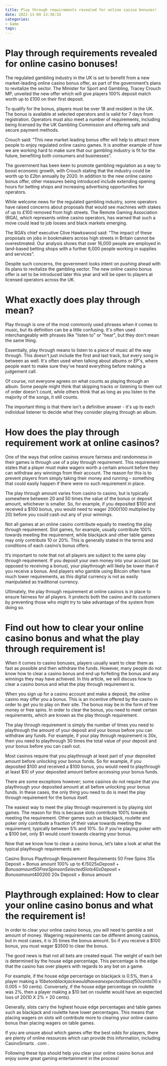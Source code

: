```yaml
---
title: Play through requirements revealed for online casino bonuses! 
date: 2022-11-09 13:38:33
categories:
- Game
tags:
---
```



#  Play through requirements revealed for online casino bonuses! 

The regulated gambling industry in the UK is set to benefit from a new market-leading online casino bonus offer, as part of the government’s plans to revitalize the sector. The Minister for Sport and Gambling, Tracey Crouch MP, unveiled the new offer which will give players 100% deposit match worth up to £100 on their first deposit. 

To qualify for the bonus, players must be over 18 and resident in the UK. The bonus is available at selected operators and is valid for 7 days from registration. Operators must also meet a number of requirements, including being licensed by the UK Gambling Commission and offering safe and secure payment methods. 

Crouch said: “This new market leading bonus offer will help to attract more people to enjoy regulated online casino games. It is another example of how we are working hard to make sure that our gambling industry is fit for the future, benefiting both consumers and businesses”. 

The government has been keen to promote gambling regulation as a way to boost economic growth, with Crouch stating that the industry could be worth up to £2bn annually by 2020. In addition to the new online casino bonus offer, other measures being introduced include extending opening hours for betting shops and increasing advertising opportunities for operators. 

While welcome news for the regulated gambling industry, some operators have raised concerns about proposals that would see machines with stakes of up to £100 removed from high streets. The Remote Gaming Association (RGA), which represents online casino operators, has warned that such a move could lead to job losses and black markets emerging. 

The RGA’s chief executive Clive Hawkswood said: “The impact of these proposals on jobs in bookmakers across high streets in Britain cannot be overestimated. Our analysis shows that over 16,000 people are employed in land-based betting shops with a further 6,000 people working in supplies and services”. 

Despite such concerns, the government looks intent on pushing ahead with its plans to revitalize the gambling sector. The new online casino bonus offer is set to be introduced later this year and will be open to players at licensed operators across the UK.

#  What exactly does play through mean? 

Play through is one of the most commonly used phrases when it comes to music, but its definition can be a little confusing. It's often used interchangeably with phrases like "listen to" or "hear", but they don't mean the same thing. 

Essentially, play through means to listen to a piece of music all the way through. This doesn't just include the first and last track, but every song in between as well. It's often used when talking about albums or EP's, where people want to make sure they've heard everything before making a judgement call. 

Of course, not everyone agrees on what counts as playing through an album. Some people might think that skipping tracks or listening to them out of order doesn't count, while others think that as long as you listen to the majority of the songs, it still counts. 

The important thing is that there isn't a definitive answer - it's up to each individual listener to decide what they consider playing through an album.

#  How does the play through requirement work at online casinos? 

One of the ways that online casinos ensure fairness and randomness in their games is through use of a play through requirement. This requirement states that a player must make wagers worth a certain amount before they can withdraw any winnings from their account. The reason for this is to prevent players from simply taking their money and running – something that could easily happen if there were no such requirement in place. 

The play through amount varies from casino to casino, but is typically somewhere between 20 and 50 times the value of the bonus or deposit amount, whichever is smaller. So, for example, if you deposited $100 and received a $100 bonus, you would need to wager $2000 ($100 multiplied by 20) before you could cash out any of your winnings. 

Not all games at an online casino contribute equally to meeting the play through requirement. Slot games, for example, usually contribute 100% towards meeting the requirement, while blackjack and other table games may only contribute 10 or 20%. This is generally stated in the terms and conditions of each casino’s bonus offers. 

It’s important to note that not all players are subject to the same play through requirement. If you deposit your own money into your account (as opposed to receiving a bonus), your playthrough will likely be lower than if you receive a bonus. And players who gamble using Bitcoin often have much lower requirements, as this digital currency is not as easily manipulated as traditional currency. 

Ultimately, the play through requirement at online casinos is in place to ensure fairness for all players. It protects both the casino and its customers by preventing those who might try to take advantage of the system from doing so.

#  Find out how to clear your online casino bonus and what the play through requirement is! 

When it comes to casino bonuses, players usually want to clear them as fast as possible and then withdraw the funds. However, many people do not know how to clear a casino bonus and end up forfeiting the bonus and any winnings they may have achieved. In this article, we will discuss how to clear a casino bonus and what the play through requirement is. 

When you sign up for a casino account and make a deposit, the online casino may offer you a bonus. This is an incentive offered by the casino in order to get you to play on their site. The bonus may be in the form of free money or free spins. In order to clear the bonus, you need to meet certain requirements, which are known as the play through requirement. 

The play through requirement is simply the number of times you need to playthrough the amount of your deposit and your bonus before you can withdraw any funds. For example, if your play through requirement is 30x, then you need to playthrough 30 times the total value of your deposit and your bonus before you can cash out. 

Most casinos require that you playthrough at least part of your deposited amount before unlocking your bonus funds. So for example, if you deposited $100 and received a $100 bonus, you would need to playthrough at least $10 of your deposited amount before accessing your bonus funds. 

There are some exceptions however; some casinos do not require that you playthrough your deposited amount at all before unlocking your bonus funds. In these cases, the only thing you need to do is meet the play through requirement for the bonus itself. 

The easiest way to meet the play through requirement is by playing slot games. The reason for this is because slots contribute 100% towards meeting the requirement. Other games such as blackjack, roulette and poker only contribute a fraction of their value towards meeting the requirement; typically between 5% and 10%. So if you’re playing poker with a $100 bet, only $1 would count towards clearing your bonus. 

Now that we know how to clear a casino bonus, let’s take a look at what the typical playthough requirements are: 

Casino Bonus Playthrough Requirement Requirements 50 Free Spins 35x Deposit + Bonus amount 100% up to €/$50 25x Deposit + Bonus amount 50 Free Spins on Selected Slots 40x Deposit + Bonus amount 400% up to €/$200 20x Deposit + Bonus amount

#  Playthrough explained: How to clear your online casino bonus and what the requirement is!

In order to clear your online casino bonus, you will need to gamble a set amount of money. Wagering requirements can be different among casinos, but in most cases, it is 35 times the bonus amount. So if you receive a $100 bonus, you must wager $3500 to clear the bonus.

The good news is that not all bets are created equal. The weight of each bet is determined by the house edge percentage. This percentage is the edge that the casino has over players with regards to any bet on a game. 

For example, if the house edge percentage on blackjack is 0.5%, then a player making a $10 bet on blackjack would have an expected loss of 50 cents ($10 x 0.005 = 50 cents). Conversely, if the house edge percentage on roulette was 2%, then a player making a $10 bet on roulette would have an expected loss of $20 ($10 X 2% = 20 cents).

Generally, slots carry the highest house edge percentages and table games such as blackjack and roulette have lower percentages. This means that placing wagers on slots will contribute more to clearing your online casino bonus than placing wagers on table games. 

If you are unsure about which games offer the best odds for players, there are plenty of online resources which can provide this information, including CasinoSmarts . com . 

Following these tips should help you clear your online casino bonus and enjoy some great gaming entertainment in the process!